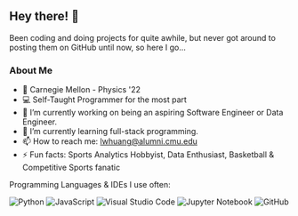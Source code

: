 ## Hey there! 👋

Been coding and doing projects for quite awhile, but never got around to posting them on GitHub until now, so here I go...
<!--
**lukarh/lukarh** is a ✨ _special_ ✨ repository because its `README.md` (this file) appears on your GitHub profile.
-->

### About Me

- 🏫 Carnegie Mellon - Physics '22
- 💻 Self-Taught Programmer for the most part
- 🔭 I’m currently working on being an aspiring Software Engineer or Data Engineer.
- 🌱 I’m currently learning full-stack programming.
- 📫 How to reach me: lwhuang@alumni.cmu.edu
- ⚡ Fun facts: Sports Analytics Hobbyist, Data Enthusiast, Basketball & Competitive Sports fanatic


Programming Languages & IDEs I use often:

![Python](https://img.shields.io/badge/python-3670A0?style=for-the-badge&logo=python&logoColor=ffdd54) ![JavaScript](https://img.shields.io/badge/javascript-%23323330.svg?style=for-the-badge&logo=javascript&logoColor=%23F7DF1E) ![Visual Studio Code](https://img.shields.io/badge/Visual%20Studio%20Code-0078d7.svg?style=for-the-badge&logo=visual-studio-code&logoColor=white) ![Jupyter Notebook](https://img.shields.io/badge/jupyter-%23FA0F00.svg?style=for-the-badge&logo=jupyter&logoColor=white) ![GitHub](https://img.shields.io/badge/github-%23121011.svg?style=for-the-badge&logo=github&logoColor=white) 


